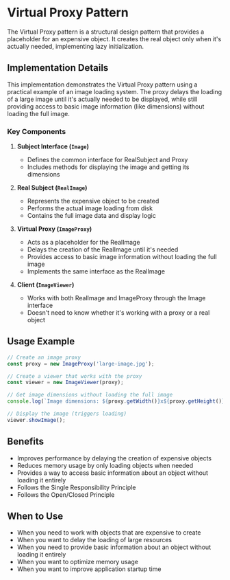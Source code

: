 # Virtual Proxy Pattern

The Virtual Proxy pattern is a structural design pattern that provides a placeholder for an expensive object. It creates the real object only when it's actually needed, implementing lazy initialization.

## Implementation Details

This implementation demonstrates the Virtual Proxy pattern using a practical example of an image loading system. The proxy delays the loading of a large image until it's actually needed to be displayed, while still providing access to basic image information (like dimensions) without loading the full image.

### Key Components

1. **Subject Interface (`Image`)**

   - Defines the common interface for RealSubject and Proxy
   - Includes methods for displaying the image and getting its dimensions

2. **Real Subject (`RealImage`)**

   - Represents the expensive object to be created
   - Performs the actual image loading from disk
   - Contains the full image data and display logic

3. **Virtual Proxy (`ImageProxy`)**

   - Acts as a placeholder for the RealImage
   - Delays the creation of the RealImage until it's needed
   - Provides access to basic image information without loading the full image
   - Implements the same interface as the RealImage

4. **Client (`ImageViewer`)**
   - Works with both RealImage and ImageProxy through the Image interface
   - Doesn't need to know whether it's working with a proxy or a real object

## Usage Example

```typescript
// Create an image proxy
const proxy = new ImageProxy('large-image.jpg');

// Create a viewer that works with the proxy
const viewer = new ImageViewer(proxy);

// Get image dimensions without loading the full image
console.log(`Image dimensions: ${proxy.getWidth()}x${proxy.getHeight()}`);

// Display the image (triggers loading)
viewer.showImage();
```

## Benefits

- Improves performance by delaying the creation of expensive objects
- Reduces memory usage by only loading objects when needed
- Provides a way to access basic information about an object without loading it entirely
- Follows the Single Responsibility Principle
- Follows the Open/Closed Principle

## When to Use

- When you need to work with objects that are expensive to create
- When you want to delay the loading of large resources
- When you need to provide basic information about an object without loading it entirely
- When you want to optimize memory usage
- When you want to improve application startup time
